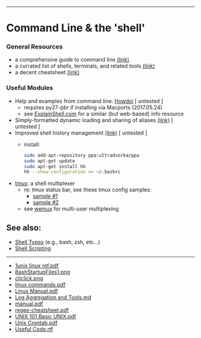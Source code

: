 ----


# Command Line & the 'shell'

### General Resources
- a comprehensive guide to command line [(link)](https://github.com/jlevy/the-art-of-command-line)
- a currated list of shells, terminals, and related tools [(link)](https://github.com/k4m4/terminals-are-sexy)
- a decent cheatsheet [(link)](https://github.com/Idnan/bash-guide)

### Useful Modules
- Help and examples from command line: [Howdoi](https://github.com/gleitz/howdoi) [ untested ]
	- requires py27-pbr if installing via Macports (2017.05.24)
	- see [ExplainShell.com](https://explainshell.com/) for a similar (but web-based) info resource
- Simply-formatted dynamic loading and sharing of aliases [(link)](https://github.com/sebglazebrook/aliases) [ untested ]
- Improved shell history management [(link)](https://github.com/dvorka/hstr) [ untested ]
	- install:

		```bash
		sudo add-apt-repository ppa:ultradvorka/ppa
		sudo apt-get update
		sudo apt-get install hh
		hh --show-configuration >> ~/.bashrc
		```
- [tmux](https://wiki.archlinux.org/index.php/tmux): a shell multiplexer
	- re: tmux status bar, see these tmux config samples:
		- [sample #1](https://gist.github.com/spicycode/1229612)
		- [sample #2](https://gist.github.com/v-yarotsky/2157908)
	- see [wemux](https://github.com/zolrath/wemux) for multi-user multiplexing


## See also:
- [Shell Types](Shells/Shells.md) (e.g., bash, zsh, etc...)
- [Shell Scripting](Shells/Scripting.md)


- - -
- [1unix linux ref.pdf](Linux_Unix/1unix_linux_ref.pdf)
- [BashStartupFiles1.png](Linux_Unix/BashStartupFiles1.png)
- [cliclick.png](Linux_Unix/cliclick.png)
- [linux commands.pdf](Linux_Unix/linux_commands.pdf)
- [Linux Manual.pdf](Linux_Unix/Linux_Manual.pdf)
- [Log Aggregation and Tools.md](Linux_Unix/Log_Aggregation_and_Tools.md)
- [manual.pdf](Linux_Unix/manual.pdf)
- [regex-cheatsheet.pdf](Linux_Unix/regex-cheatsheet.pdf)
- [UNIX 101  Basic UNIX.pdf](Linux_Unix/UNIX_101__Basic_UNIX.pdf)
- [Unix Crontab.pdf](Linux_Unix/Unix_Crontab.pdf)
- [Useful Code.rtf](Linux_Unix/Useful_Code.rtf)